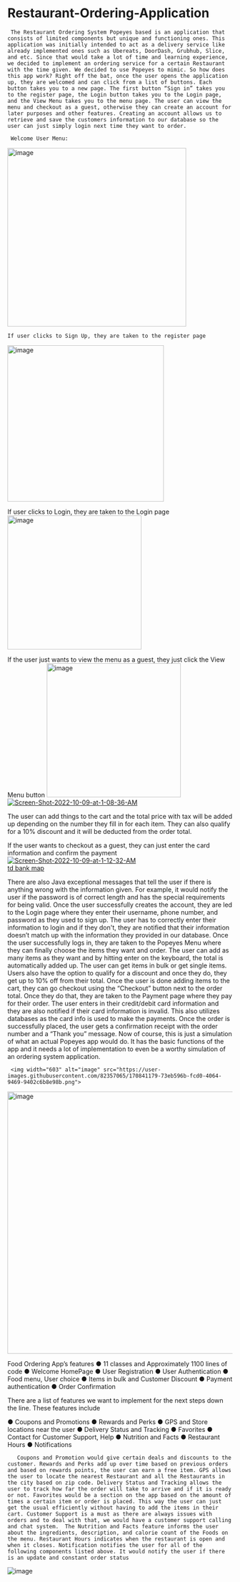 # Restaurant-Ordering-Application

     The Restaurant Ordering System Popeyes based is an application that consists of limited components but unique and functioning ones. This application was initially intended to act as a delivery service like already implemented ones such as Ubereats, DoorDash, Grubhub, Slice, and etc. Since that would take a lot of time and learning experience, we decided to implement an ordering service for a certain Restaurant with the time given. We decided to use Popeyes to mimic. So how does this app work? Right off the bat, once the user opens the application up, they are welcomed and can click from a list of buttons. Each button takes you to a new page. The first button “Sign in” takes you to the register page, the Login button takes you to the Login page, and the View Menu takes you to the menu page. The user can view the menu and checkout as a guest, otherwise they can create an account for later purposes and other features. Creating an account allows us to retrieve and save the customers information to our database so the user can just simply login next time they want to order.
     
     Welcome User Menu:
  <img width="400" alt="image" src="https://user-images.githubusercontent.com/82357065/194375607-442c029d-1a69-4357-bb41-5939ed3f0d28.png">
  
    If user clicks to Sign Up, they are taken to the register page
<img width="350" alt="image" src="https://i.postimg.cc/Nj6c2dWG/Screen-Shot-2022-10-06-at-1-10-34-PM.png">

   If user clicks to Login, they are taken to the Login page
   <img width="300" alt="image" src="https://i.postimg.cc/66fbZDQm/Screen-Shot-2022-10-06-at-2-54-02-PM.png">
 
 If the user just wants to view the menu as a guest, they just click the View Menu button
   <img width="300" alt="image" src="[https://i.postimg.cc/66fbZDQm/Screen-Shot-2022-10-06-at-2-54-02-PM.png](https://i.postimg.cc/nrmD484w/Screen-Shot-2022-10-09-at-1-08-36-AM.png)">
 <a href='https://postimg.cc/4HJyGSFz' target='_blank'><img src='https://i.postimg.cc/nrmD484w/Screen-Shot-2022-10-09-at-1-08-36-AM.png' border='0' alt='Screen-Shot-2022-10-09-at-1-08-36-AM'/></a>
 
 The user can add things to the cart and the total price with tax will be added up depending on the number they fill in for each item. They can also qualify for a 10% discount and it will be deducted from the order total.
 
 If the user wants to checkout as a guest, they can just enter the card information and confirm the payment
<a href='https://postimg.cc/vch94WrY' target='_blank'><img src='https://i.postimg.cc/SxFGtdjM/Screen-Shot-2022-10-09-at-1-12-32-AM.png' border='0' alt='Screen-Shot-2022-10-09-at-1-12-32-AM'/></a><br /><a href='https://banks-nearme.com/td-bank-near-me'>td bank map</a><br />

  There are also Java exceptional messages that tell the user if there is anything wrong with the information given. For example, it would notify the user if the password is of correct length and has the special requirements for being valid. Once the user successfully creates the account, they are led to the Login page where they enter their username, phone number, and password as they used to sign up. The user has to correctly enter their information to login and if they don't, they are notified that their information doesn’t match up with the information they provided in our database. Once the user successfully logs in, they are taken to the Popeyes Menu where they can finally choose the items they want and order. The user can add as many items as they want and by hitting enter on the keyboard, the total is automatically added up. The user can get items in bulk or get single items. Users also have the option to qualify for a discount and once they do, they get up to 10% off from their total. Once the user is done adding items to the cart, they can go checkout using the “Checkout” button next to the order total. Once they do that, they are taken to the Payment page where they pay for their order. The user enters in their credit/debit card information and they are also notified if their card information is invalid. This also utilizes databases as the card info is used to make the payments. Once the order is successfully placed, the user gets a confirmation receipt with the order number and a “Thank you” message. Now of course, this is just a simulation of what an actual Popeyes app would do. It has the basic functions of the app and it needs a lot of implementation to even be a worthy simulation of an ordering system application. 
     
     <img width="603" alt="image" src="https://user-images.githubusercontent.com/82357065/170841179-73eb596b-fcd0-4064-9469-9402c6b8e98b.png">
<img width="587" alt="image" src="https://user-images.githubusercontent.com/82357065/170841186-0217e703-fef5-4511-be72-a58e17af0f3c.png">


Food Ordering App’s features
●	11 classes and Approximately 1100 lines of code
●	Welcome HomePage
●	User Registration 
●	User Authentication
●	Food menu, User choice
●	Items in bulk and Customer Discount
●	Payment authentication
●	Order Confirmation


  
 

There are a list of features we want to implement for the next steps down the line.
These features include

●	Coupons and Promotions
●	Rewards and Perks
●	GPS and Store locations near the user
●	Delivery Status and Tracking
●	Favorites
●	Contact for Customer Support, Help
●	Nutrition and Facts
●	Restaurant Hours
●	Notifications

       Coupons and Promotion would give certain deals and discounts to the customer. Rewards and Perks add up over time based on previous orders and based on rewards points, the user can earn a free item. GPS allows the user to locate the nearest Restaurant and all the Restaurants in the city based on zip code. Delivery Status and Tracking allows the user to track how far the order will take to arrive and if it is ready or not. Favorites would be a section on the app based on the amount of times a certain item or order is placed. This way the user can just get the usual efficiently without having to add the items in their cart. Customer Support is a must as there are always issues with orders and to deal with that, we would have a customer support calling and chat system.  The Nutrition and Facts feature informs the user about the ingredients, description, and calorie count of the Foods on the menu. Restaurant Hours indicates when the restaurant is open and when it closes. Notification notifies the user for all of the following components listed above. It would notify the user if there is an update and constant order status




 

![image](https://user-images.githubusercontent.com/82357065/170841077-3937652b-cd9d-422c-9be5-751d426e0251.png)
